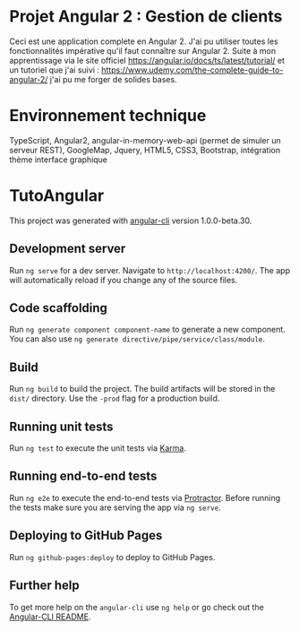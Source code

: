 # Projet Angular 2 : Gestion de clients

Ceci est une application complete en Angular 2. J'ai pu utiliser toutes les fonctionnalités impérative qu'il faut connaître sur Angular 2.
Suite à mon apprentissage via le site officiel https://angular.io/docs/ts/latest/tutorial/ et un tutoriel que j'ai suivi : https://www.udemy.com/the-complete-guide-to-angular-2/ j'ai pu me forger de solides bases.

# Environnement technique
TypeScript, Angular2, angular-in-memory-web-api (permet de simuler un serveur REST), GoogleMap, Jquery, HTML5, CSS3, Bootstrap, intégration thème interface graphique



# TutoAngular

This project was generated with [angular-cli](https://github.com/angular/angular-cli) version 1.0.0-beta.30.

## Development server
Run `ng serve` for a dev server. Navigate to `http://localhost:4200/`. The app will automatically reload if you change any of the source files.

## Code scaffolding

Run `ng generate component component-name` to generate a new component. You can also use `ng generate directive/pipe/service/class/module`.

## Build

Run `ng build` to build the project. The build artifacts will be stored in the `dist/` directory. Use the `-prod` flag for a production build.

## Running unit tests

Run `ng test` to execute the unit tests via [Karma](https://karma-runner.github.io).

## Running end-to-end tests

Run `ng e2e` to execute the end-to-end tests via [Protractor](http://www.protractortest.org/).
Before running the tests make sure you are serving the app via `ng serve`.

## Deploying to GitHub Pages

Run `ng github-pages:deploy` to deploy to GitHub Pages.

## Further help

To get more help on the `angular-cli` use `ng help` or go check out the [Angular-CLI README](https://github.com/angular/angular-cli/blob/master/README.md).
